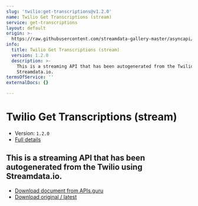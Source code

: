 ```yaml
---
slug: 'twilio:get-transcriptions@v1.2.0'
name: Twilio Get Transcriptions (stream)
service: get-transcriptions
layout: default
origin: >-
  https://raw.githubusercontent.com/streamdata-gallery-master/asyncapi/master/_listings/twilio/twilio-get-transcriptions-stream-async.md
info:
  title: Twilio Get Transcriptions (stream)
  version: 1.2.0
  description: >-
    This is a streaming API that has been autogenerated from the Twilio using
    Streamdata.io.
termsOfService: ''
externalDocs: {}

---
```

# Twilio Get Transcriptions (stream)

* Version: `1.2.0`
* [Full details](../html/twilio:get-transcriptions@v1.2.0.html)




## This is a streaming API that has been autogenerated from the Twilio using Streamdata.io.



* [Download document from APIs.guru](https://raw.githubusercontent.com/APIs-guru/asyncapi-directory/master/docs/APIs/twilio%3Aget-transcriptions%40v1.2.0.yaml)
* [Download original / latest](https://raw.githubusercontent.com/streamdata-gallery-master/asyncapi/master/_listings/twilio/twilio-get-transcriptions-stream-async.md)

<script type="application/ld+json">
{
  "@context": "http://schema.org/",
  "@type": "WebAPI",
  "description": "This is a streaming API that has been autogenerated from the Twilio using Streamdata.io.",
  "documentation": "",

  "name": "Twilio Get Transcriptions (stream)"
}
</script>
